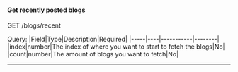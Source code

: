 #### Get recently posted blogs
GET /blogs/recent

Query:
|Field|Type|Description|Required|
|-----|----|-----------|--------|
|index|number|The index of where you want to start to fetch the blogs|No|
|count|number|The amount of blogs you want to fetch|No|

---